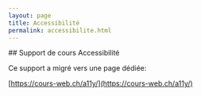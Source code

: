 ```yaml
---
layout: page
title: Accessibilité
permalink: accessibilite.html
---
```


## Support de cours Accessibilité

Ce support a migré vers une page dédiée:

[https://cours-web.ch/a11y/](https://cours-web.ch/a11y/)